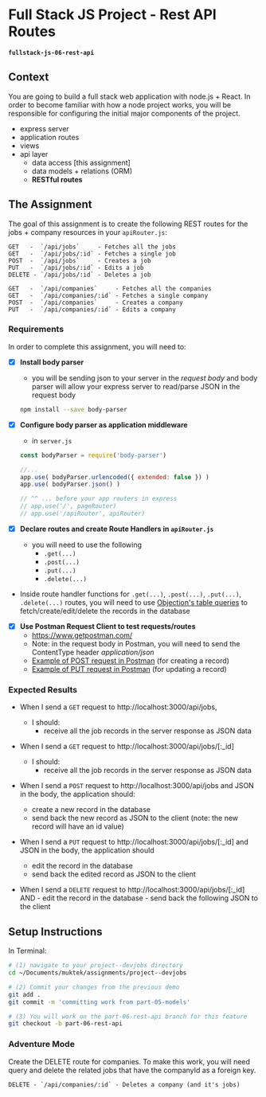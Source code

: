 # Full Stack JS Project - Rest API Routes
**`fullstack-js-06-rest-api`**


## Context
You are going to build a full stack web application with node.js + React. In order to become familiar with how a node project works, you will be responsible for configuring the  initial major components of the project.  

- express server
- application routes
- views
- api layer
  - data access [this assignment]
  - data models + relations (ORM)
  - **RESTful routes**


## The Assignment
The goal of this assignment is to create the following REST routes for the jobs + company resources in your `apiRouter.js`:

```
GET   -  `/api/jobs`     - Fetches all the jobs
GET   -  `/api/jobs/:id` - Fetches a single job
POST  -  `/api/jobs`     - Creates a job
PUT   -  `/api/jobs/:id` - Edits a job
DELETE - `/api/jobs/:id` - Deletes a job

GET   -  `/api/companies`     - Fetches all the companies
GET   -  `/api/companies/:id` - Fetches a single company
POST  -  `/api/companies`     - Creates a company
PUT   -  `/api/companies/:id` - Edits a company
```

### Requirements
In order to complete this assignment, you will need to:

- [x] **Install body parser**
  - you will be sending json to your server in the *request body* and body parser will allow your express server to read/parse JSON in the request body
  ```sh
  npm install --save body-parser
  ```

- [x] **Configure body parser as application middleware**
  + in `server.js`

  ```js
  const bodyParser = require('body-parser')

  //...
  app.use( bodyParser.urlencoded({ extended: false }) )
  app.use( bodyParser.json() )

  // ^^ ... before your app routers in express
  // app.use('/', pageRouter)
  // app.use('/apiRouter', apiRouter)
  ```

- [x] **Declare routes and create Route Handlers in `apiRouter.js`**
  - you will need to use the following
    - `.get(...)`
    - `.post(...)`
    - `.put(...)`
    - `.delete(...)`

- Inside route handler functions for `.get(...)`, `.post(...)`, `.put(...)`, `.delete(...)` routes, you will need to use [Objection's table queries](http://vincit.github.io/objection.js/#fetch-queries) to fetch/create/edit/delete the records in the database

- [x] **Use Postman Request Client to test requests/routes**
  - https://www.getpostman.com/
  - Note: in the request body in Postman, you will need to send the ContentType header _application/json_
  - [Example of POST request in Postman](demos/postman-POST-example.png) (for creating a record)
  - [Example of PUT request in Postman](demos/postman-PUT-example.png) (for updating a record)

### Expected Results

- When I send a `GET` request to http://localhost:3000/api/jobs,
  + I should:
    - receive all the job records in the server response as JSON data

- When I send a `GET` request to  http://localhost:3000/api/jobs/[:\_id]
  + I should:
    - receive all the job records in the server response as JSON data

- When I send a `POST` request to http://localhost:3000/api/jobs and JSON in the body, the application should:
    - create a new record in the database
    - send back the new record as JSON to the client (note: the new record will have an id value)

- When I send a `PUT` request to http://localhost:3000/api/jobs/[:\_id] and JSON in the body, the application should
    - edit the record in the database
    - send back the edited record as JSON to the client

- When I send a `DELETE` request to http://localhost:3000/api/jobs/[:\_id] AND
      - edit the record in the database
      - send back the following JSON to the client




## Setup Instructions

In Terminal:

```sh
# (1) navigate to your project--devjobs directory
cd ~/Documents/muktek/assignments/project--devjobs

# (2) Commit your changes from the previous demo
git add .
git commit -m 'committing work from part-05-models'

# (3) You will work on the part-06-rest-api branch for this feature
git checkout -b part-06-rest-api

```

### Adventure Mode

Create the DELETE route for companies. To make this work, you will need query and delete the related jobs that have the companyId as a foreign key.

```
DELETE - `/api/companies/:id` - Deletes a company (and it's jobs)
```

